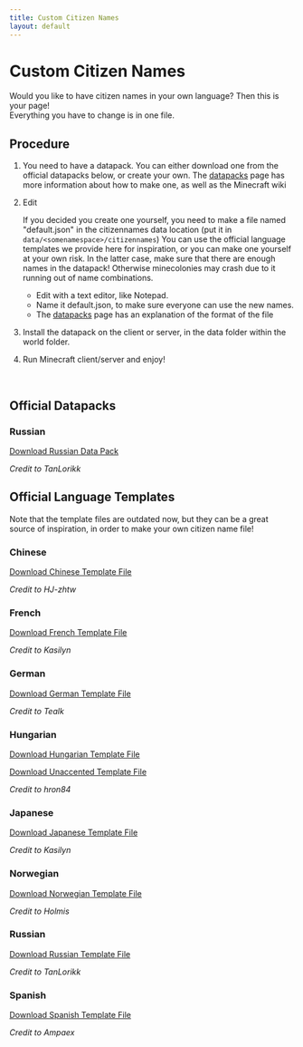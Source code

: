 ```yaml
---
title: Custom Citizen Names
layout: default
---
```

# Custom Citizen Names

Would you like to have citizen names in your own language? Then this is your page!<br>
Everything you have to change is in one file.
<br>

## Procedure

1. You need to have a datapack. You can either download one from the official datapacks below, or create your own. The [datapacks](../../source/tutorials/datapacks) page has more information about how to make one, as well as the Minecraft wiki


2. Edit

   If you decided you create one yourself, you need to make a file named "default.json" in the citizennames data location (put it in `data/<somenamespace>/citizennames`)
   You can use the official language templates we provide here for inspiration,
   or you can make one yourself at your own risk. In the latter case, make sure that there are enough names in the datapack! Otherwise minecolonies may crash due to it running out of name combinations.
   <br>
    <ul>
   <li>Edit with a text editor, like Notepad.</li>
   <li>Name it default.json, to make sure everyone can use the new names.</li>
   <li>The <a href="../../source/tutorials/datapacks#citizen-names">datapacks</a> page has an explanation of the format of the file</li>
    </ul>

3. Install the datapack on the client or server, in the data folder within the world folder.

4. Run Minecraft client/server and enjoy!

<br>

## Official Datapacks

### Russian

[Download Russian Data Pack](../../source/misc/languageDatapacks/russianDatapack.zip)

*Credit to TanLorikk*

## Official Language Templates

Note that the template files are outdated now, but they can be a great source of inspiration, in order to make your own citizen name file!

### Chinese

[Download Chinese Template File](../../source/misc/languageNameTemplates/chineseTemplate.toml)

*Credit to HJ-zhtw*

### French

[Download French Template File](../../source/misc/languageNameTemplates/frenchTemplate.toml)

*Credit to Kasilyn*

### German

[Download German Template File](../../source/misc/languageNameTemplates/germanTemplate.toml)

*Credit to Tealk*

### Hungarian

[Download Hungarian Template File](../../source/misc/languageNameTemplates/hungarianTemplate.toml)

[Download Unaccented Template File](../../source/misc/languageNameTemplates/unaccHungarianTemplate.toml)

*Credit to hron84*

### Japanese

[Download Japanese Template File](../../source/misc/languageNameTemplates/japaneseTemplate.toml)

*Credit to Kasilyn*

### Norwegian

[Download Norwegian Template File](../../source/misc/languageNameTemplates/norwegianTemplate.toml)

*Credit to Holmis*

### Russian

[Download Russian Template File](../../source/misc/languageNameTemplates/russianTemplate.toml)

*Credit to TanLorikk*

### Spanish

[Download Spanish Template File](../../source/misc/languageNameTemplates/spanishTemplate.toml)

*Credit to Ampaex*

<br>
